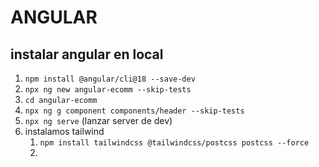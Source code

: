 # ANGULAR

## instalar angular en local

1. `npm install @angular/cli@18 --save-dev`
2. `npx ng new angular-ecomm --skip-tests`
3. `cd angular-ecomm`
4. `npx ng g component components/header --skip-tests`
5. `npx ng serve` (lanzar server de dev)
6. instalamos tailwind
   1. `npm install tailwindcss @tailwindcss/postcss postcss --force`
   2. 